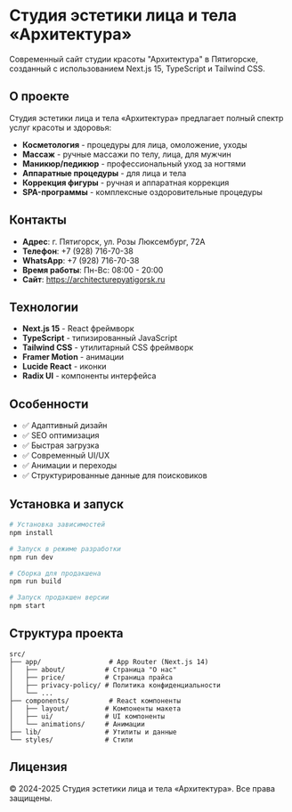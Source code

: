 # Студия эстетики лица и тела «Архитектура»

Современный сайт студии красоты "Архитектура" в Пятигорске, созданный с использованием Next.js 15, TypeScript и Tailwind CSS.

## О проекте

Студия эстетики лица и тела «Архитектура» предлагает полный спектр услуг красоты и здоровья:
- **Косметология** - процедуры для лица, омоложение, уходы
- **Массаж** - ручные массажи по телу, лица, для мужчин
- **Маникюр/педикюр** - профессиональный уход за ногтями
- **Аппаратные процедуры** - для лица и тела
- **Коррекция фигуры** - ручная и аппаратная коррекция
- **SPA-программы** - комплексные оздоровительные процедуры

## Контакты

- **Адрес**: г. Пятигорск, ул. Розы Люксембург, 72А
- **Телефон**: +7 (928) 716-70-38
- **WhatsApp**: +7 (928) 716-70-38
- **Время работы**: Пн-Вс: 08:00 - 20:00
- **Сайт**: https://architecturepyatigorsk.ru

## Технологии

- **Next.js 15** - React фреймворк
- **TypeScript** - типизированный JavaScript
- **Tailwind CSS** - утилитарный CSS фреймворк
- **Framer Motion** - анимации
- **Lucide React** - иконки
- **Radix UI** - компоненты интерфейса

## Особенности

- ✅ Адаптивный дизайн
- ✅ SEO оптимизация
- ✅ Быстрая загрузка
- ✅ Современный UI/UX
- ✅ Анимации и переходы
- ✅ Структурированные данные для поисковиков

## Установка и запуск

```bash
# Установка зависимостей
npm install

# Запуск в режиме разработки
npm run dev

# Сборка для продакшена
npm run build

# Запуск продакшен версии
npm start
```

## Структура проекта

```
src/
├── app/                 # App Router (Next.js 14)
│   ├── about/          # Страница "О нас"
│   ├── price/          # Страница прайса
│   ├── privacy-policy/ # Политика конфиденциальности
│   └── ...
├── components/          # React компоненты
│   ├── layout/         # Компоненты макета
│   ├── ui/             # UI компоненты
│   └── animations/     # Анимации
├── lib/                # Утилиты и данные
└── styles/             # Стили
```

## Лицензия

© 2024-2025 Студия эстетики лица и тела «Архитектура». Все права защищены.

